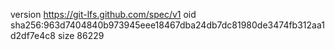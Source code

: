 version https://git-lfs.github.com/spec/v1
oid sha256:963d7404840b973945eee18467dba24db7dc81980de3474fb312aa1d2df7e4c8
size 86229
